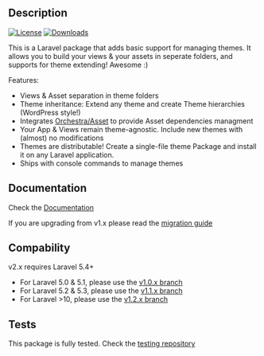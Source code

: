 ## Description
[![License](http://img.shields.io/badge/license-MIT-brightgreen.svg?style=flat-square)](https://tldrlegal.com/license/mit-license)
[![Downloads](https://img.shields.io/packagist/dt/igaster/laravel-theme.svg?style=flat-square)](https://packagist.org/packages/igaster/laravel-theme)

This is a Laravel package that adds basic support for managing themes. It allows you to build your views & your assets in seperate folders, and supports for theme extending! Awesome :)

Features:

* Views & Asset separation in theme folders
* Theme inheritance: Extend any theme and create Theme hierarchies (WordPress style!)
* Integrates [Orchestra/Asset](http://orchestraplatform.com/docs/3.0/components/asset) to provide Asset dependencies managment
* Your App & Views remain theme-agnostic. Include new themes with (almost) no modifications
* Themes are distributable! Create a single-file theme Package and install it on any Laravel application.
* Ships with console commands to manage themes

## Documentation

Check the [Documentation](https://github.com/igaster/laravel-theme/wiki/1.-Installation)

If you are upgrading from v1.x please read the [migration guide](https://github.com/igaster/laravel-theme/wiki/Migrating-from-v1.x)

## Compability

v2.x requires Laravel 5.4+

- For Laravel 5.0 & 5.1, please use the [v1.0.x branch](https://github.com/igaster/laravel-theme/tree/v1.0)
- For Laravel 5.2 & 5.3, please use the [v1.1.x branch](https://github.com/igaster/laravel-theme/tree/v1.1)
- For Laravel >10, please use the [v1.2.x branch](https://github.com/igaster/laravel-theme/tree/v1.1)
## Tests

This package is fully tested. Check the [testing repository](https://github.com/igaster/laravel-theme-tests)

